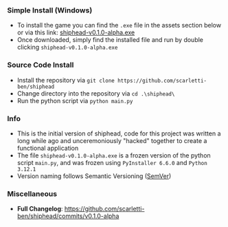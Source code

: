 ### Simple Install (Windows)
- To install the game you can find the `.exe` file in the assets section below or via this link: [shiphead-v0.1.0-alpha.exe](https://github.com/scarletti-ben/shiphead/releases/download/v0.1.0-alpha/shiphead-v0.1.0-alpha.exe)
- Once downloaded, simply find the installed file and run by double clicking `shiphead-v0.1.0-alpha.exe`

### Source Code Install
- Install the repository via `git clone https://github.com/scarletti-ben/shiphead`
- Change directory into the repository via `cd .\shiphead\`  
- Run the python script via `python main.py`

### Info
- This is the initial version of shiphead, code for this project was written a long while ago and unceremoniously "hacked" together to create a functional application
- The file `shiphead-v0.1.0-alpha.exe` is a frozen version of the python script `main.py`, and was frozen using `PyInstaller 6.6.0` and `Python 3.12.1`
- Version naming follows Semantic Versioning ([SemVer](https://semver.org/))

### Miscellaneous
- **Full Changelog**: https://github.com/scarletti-ben/shiphead/commits/v0.1.0-alpha
